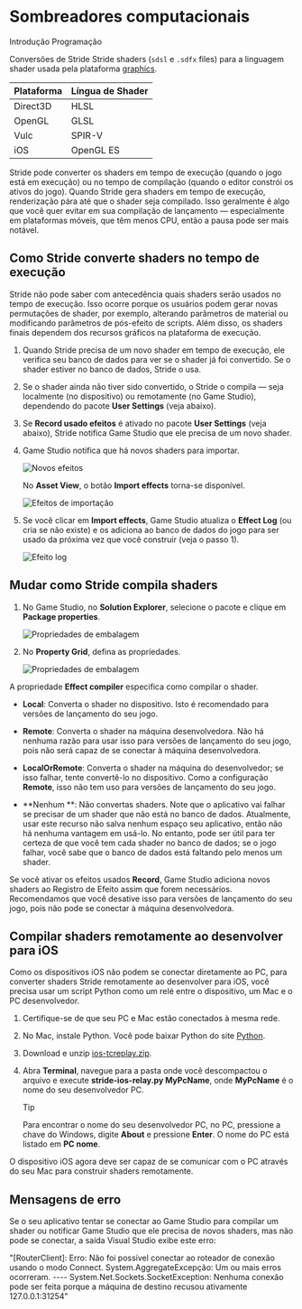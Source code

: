 # Sombreadores computacionais

<span class="badge text-bg-primary">Introdução</span>
<span class="badge text-bg-success">Programação</span>

Conversões de Stride Stride shaders (`sdsl` e `.sdfx` files) para a linguagem shader usada pela plataforma [graphics](../../platforms/set-the-graphics-platform.md).

| Plataforma | Língua de Shader |
| -------------- | ---- 
| Direct3D | HLSL |
| OpenGL | GLSL |
| Vulc | SPIR-V |
| iOS | OpenGL ES |

Stride pode converter os shaders em tempo de execução (quando o jogo está em execução) ou no tempo de compilação (quando o editor constrói os ativos do jogo). Quando Stride gera shaders em tempo de execução, renderização pára até que o shader seja compilado. Isso geralmente é algo que você quer evitar em sua compilação de lançamento — especialmente em plataformas móveis, que têm menos CPU, então a pausa pode ser mais notável.

## Como Stride converte shaders no tempo de execução

Stride não pode saber com antecedência quais shaders serão usados no tempo de execução. Isso ocorre porque os usuários podem gerar novas permutações de shader, por exemplo, alterando parâmetros de material ou modificando parâmetros de pós-efeito de scripts. Além disso, os shaders finais dependem dos recursos gráficos na plataforma de execução.

1. Quando Stride precisa de um novo shader em tempo de execução, ele verifica seu banco de dados para ver se o shader já foi convertido. Se o shader estiver no banco de dados, Stride o usa.

2. Se o shader ainda não tiver sido convertido, o Stride o compila — seja localmente (no dispositivo) ou remotamente (no Game Studio), dependendo do pacote **User Settings** (veja abaixo).

3. Se **Record usado efeitos** é ativado no pacote **User Settings** (veja abaixo), Stride notifica Game Studio que ele precisa de um novo shader.

4. Game Studio notifica que há novos shaders para importar.

   ![ Novos efeitos](media/new-effects-to-import.png)

   No **Asset View**, o botão **Import effects** torna-se disponível.

   ![ Efeitos de importação ](media/import-effects-button.png)

5. Se você clicar em **Import effects**, Game Studio atualiza o **Effect Log** (ou cria se não existe) e os adiciona ao banco de dados do jogo para ser usado da próxima vez que você construir (veja o passo 1).

   ![ Efeito log](media/effect-log.png)

## Mudar como Stride compila shaders

1. No Game Studio, no **Solution Explorer**, selecione o pacote e clique em **Package properties**.

   ![ Propriedades de embalagem ](media/package-properties-button.png)

2. No **Property Grid**, defina as propriedades.

   ![ Propriedades de embalagem ](media/package-properties.png)

A propriedade **Effect compiler** especifica como compilar o shader.

* **Local**: Converta o shader no dispositivo. Isto é recomendado para versões de lançamento do seu jogo.

* **Remote**: Converta o shader na máquina desenvolvedora. Não há nenhuma razão para usar isso para versões de lançamento do seu jogo, pois não será capaz de se conectar à máquina desenvolvedora.

* **LocalOrRemote**: Converta o shader na máquina do desenvolvedor; se isso falhar, tente convertê-lo no dispositivo. Como a configuração **Remote**, isso não tem uso para versões de lançamento do seu jogo.

* **Nenhum **: Não convertas shaders. Note que o aplicativo vai falhar se precisar de um shader que não está no banco de dados. Atualmente, usar este recurso não salva nenhum espaço seu aplicativo, então não há nenhuma vantagem em usá-lo. No entanto, pode ser útil para ter certeza de que você tem cada shader no banco de dados; se o jogo falhar, você sabe que o banco de dados está faltando pelo menos um shader.

Se você ativar os efeitos usados **Record**, Game Studio adiciona novos shaders ao Registro de Efeito assim que forem necessários. Recomendamos que você desative isso para versões de lançamento do seu jogo, pois não pode se conectar à máquina desenvolvedora.

## Compilar shaders remotamente ao desenvolver para iOS

Como os dispositivos iOS não podem se conectar diretamente ao PC, para converter shaders Stride remotamente ao desenvolver para iOS, você precisa usar um script Python como um relé entre o dispositivo, um Mac e o PC desenvolvedor.

1. Certifique-se de que seu PC e Mac estão conectados à mesma rede.

2. No Mac, instale Python. Você pode baixar Python do site [Python](https://www.python.org/downloads/).

3. Download e unzip [ios-tcreplay.zip](media/ios-tcprelay.zip).

4. Abra **Terminal**, navegue para a pasta onde você descompactou o arquivo e execute **stride-ios-relay.py MyPcName**, onde **MyPcName** é o nome do seu desenvolvedor PC.

   > [!Tip]
   > Para encontrar o nome do seu desenvolvedor PC, no PC, pressione a chave do Windows, digite **About** e pressione **Enter**. O nome do PC está listado em **PC nome**.

O dispositivo iOS agora deve ser capaz de se comunicar com o PC através do seu Mac para construir shaders remotamente.

## Mensagens de erro

Se o seu aplicativo tentar se conectar ao Game Studio para compilar um shader ou notificar Game Studio que ele precisa de novos shaders, mas não pode se conectar, a saída Visual Studio exibe este erro:

"[RouterClient]: Erro: Não foi possível conectar ao roteador de conexão usando o modo Connect. System.AggregateExcepção: Um ou mais erros ocorreram. ---- System.Net.Sockets.SocketException: Nenhuma conexão pode ser feita porque a máquina de destino recusou ativamente 127.0.0.1:31254"
